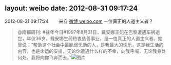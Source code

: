 layout: weibo
date: 2012-08-31 09:17:24
---
2012-08-31 09:17:24  &nbsp;&nbsp;&nbsp;&nbsp;&nbsp;&nbsp; 来自 <a href="http://weibo.com/" rel="nofollow">微博 weibo.com</a>
一位真正的人道主义者？
>  @南都周刊: #往年今日#1997年8月31日，戴安娜王妃在巴黎遭遇车祸逝世，年仅36岁。戴安娜生前热衷慈善事业，是一位真正的人道主义者。她曾说：“帮助这个社会中最脆弱无助的人，是我最大的快乐，这是我生活的内容，也是命运的安排，无论你遭遇什么样的不幸，向我呼喊，无论我身处何处，我将向你飞奔而去。” ​​​
>  ![图片](https://ww1.sinaimg.cn/large/61d7cd94jw1dwfj57t8hfj.jpg)
